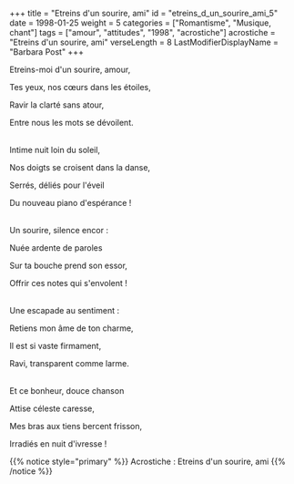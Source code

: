 +++
title = "Etreins d'un sourire, ami"
id = "etreins_d_un_sourire_ami_5"
date = 1998-01-25
weight = 5
categories = ["Romantisme", "Musique, chant"]
tags = ["amour", "attitudes", "1998", "acrostiche"]
acrostiche = "Etreins d'un sourire, ami"
verseLength = 8
LastModifierDisplayName = "Barbara Post"
+++

Etreins-moi d'un sourire, amour,

Tes yeux, nos cœurs dans les étoiles,

Ravir la clarté sans atour,

Entre nous les mots se dévoilent.

 \
Intime nuit loin du soleil,

Nos doigts se croisent dans la danse,

Serrés, déliés pour l'éveil

Du nouveau piano d'espérance !

 \
Un sourire, silence encor :

Nuée ardente de paroles

Sur ta bouche prend son essor,

Offrir ces notes qui s'envolent !

 \
Une escapade au sentiment :

Retiens mon âme de ton charme,

Il est si vaste firmament,

Ravi, transparent comme larme.

 \
Et ce bonheur, douce chanson

Attise céleste caresse,

Mes bras aux tiens bercent frisson,

Irradiés en nuit d'ivresse !

{{% notice style="primary" %}}
Acrostiche : Etreins d'un sourire, ami
{{% /notice %}}
